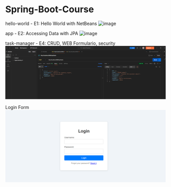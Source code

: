 # Spring-Boot-Course
hello-world - E1: Hello World with NetBeans
![image](https://github.com/user-attachments/assets/849d8e51-da8c-4f06-ad4b-6afcb4ceb44d)

app - E2: Accessing Data with JPA
![image](https://github.com/user-attachments/assets/4ab8f2d8-503c-48d6-92e4-cb154a061f51)

task-manager - E4: CRUD, WEB Formulario, security
![alt text](image.png)

Login Form
![alt text](image-1.png)

